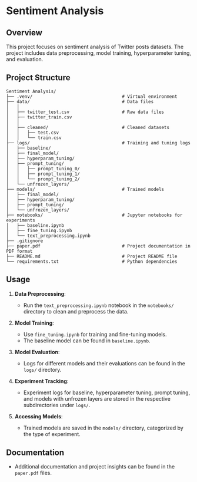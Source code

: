 
# Sentiment Analysis

## Overview

This project focuses on sentiment analysis of Twitter posts datasets. The project includes data preprocessing, model training, hyperparameter tuning, and evaluation.

## Project Structure

```plaintext
Sentiment Analysis/
├── .venv/                                  # Virtual environment
├── data/                                   # Data files
│   │
│   ├── twitter_test.csv                    # Raw data files
│   ├── twitter_train.csv                    
│   │                             
│   ├── cleaned/                            # Cleaned datasets
│   │   ├── test.csv                                     
│   │   └── train.csv                     
├── logs/                                   # Training and tuning logs
│   ├── baseline/                           
│   ├── final_model/                        
│   ├── hyperparam_tuning/                   
│   ├── prompt_tuning/                      
│   │   ├── prompt_tuning_0/                
│   │   ├── prompt_tuning_1/                
│   │   └── prompt_tuning_2/                
│   └── unfrozen_layers/                    
├── models/                                 # Trained models
│   ├── final_model/                        
│   ├── hyperparam_tuning/                  
│   ├── prompt_tuning/                      
│   └── unfrozen_layers/                    
├── notebooks/                              # Jupyter notebooks for experiments
│   ├── baseline.ipynb                      
│   ├── fine_tuning.ipynb                   
│   └── text_preprocessing.ipynb            
├── .gitignore                                                            
├── paper.pdf                               # Project documentation in PDF format
├── README.md                               # Project README file
└── requirements.txt                        # Python dependencies
```


## Usage

1. **Data Preprocessing**:
    - Run the `text_preprocessing.ipynb` notebook in the `notebooks/` directory to clean and preprocess the data.

2. **Model Training**:
    - Use `fine_tuning.ipynb` for training and fine-tuning models.
    - The baseline model can be found in `baseline.ipynb`.

3. **Model Evaluation**:
    - Logs for different models and their evaluations can be found in the `logs/` directory.

4. **Experiment Tracking**:
    - Experiment logs for baseline, hyperparameter tuning, prompt tuning, and models with unfrozen layers are stored in the respective subdirectories under `logs/`.

5. **Accessing Models**:
    - Trained models are saved in the `models/` directory, categorized by the type of experiment.

## Documentation
- Additional documentation and project insights can be found in the `paper.pdf` files.


